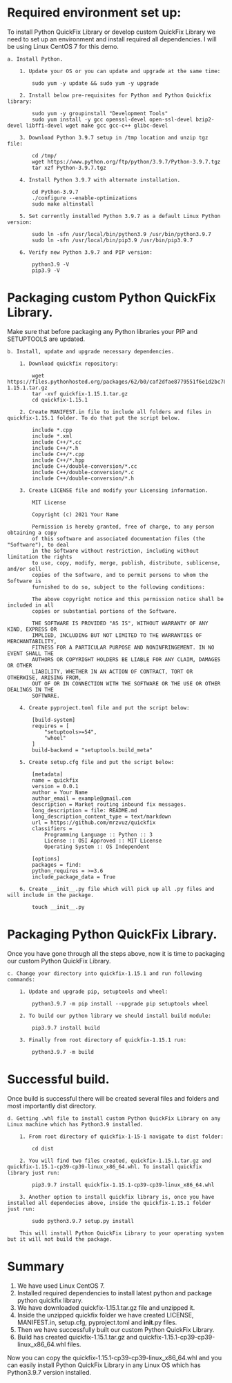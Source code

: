 # Required environment set up:
To install Python QuickFix Library or develop custom QuickFix Library we need to set up an environment and install required all dependencies. I will be using Linux CentOS 7 for this demo.

    a. Install Python.
    
        1. Update your OS or you can update and upgrade at the same time:

            sudo yum -y update && sudo yum -y upgrade
        
        2. Install below pre-requisites for Python and Python Quickfix library:

            sudo yum -y groupinstall "Development Tools"
            sudo yum install -y gcc openssl-devel open-ssl-devel bzip2-devel libffi-devel wget make gcc gcc-c++ glibc-devel 

        3. Download Python 3.9.7 setup in /tmp location and unzip tgz file:

            cd /tmp/
            wget https://www.python.org/ftp/python/3.9.7/Python-3.9.7.tgz            
            tar xzf Python-3.9.7.tgz

        4. Install Python 3.9.7 with alternate installation.

            cd Python-3.9.7
            ./configure --enable-optimizations            
            sudo make altinstall

        5. Set currently installed Python 3.9.7 as a default Linux Python version:

            sudo ln -sfn /usr/local/bin/python3.9 /usr/bin/python3.9.7
            sudo ln -sfn /usr/local/bin/pip3.9 /usr/bin/pip3.9.7

        6. Verify new Python 3.9.7 and PIP version:

            python3.9 -V
            pip3.9 -V

# Packaging custom Python QuickFix Library.
Make sure that before packaging any Python libraries your PIP and SETUPTOOLS are updated.
    
    b. Install, update and upgrade necessary dependencies.

        1. Download quickfix repository:

            wget https://files.pythonhosted.org/packages/62/b0/caf2dfae8779551f6e1d2bc78668d8f5a2303d21311fdd54345722b68cbc/quickfix-1.15.1.tar.gz
            tar -xvf quickfix-1.15.1.tar.gz
            cd quickfix-1.15.1

        2. Create MANIFEST.in file to include all folders and files in quickfix-1.15.1 folder. To do that put the script below.

            include *.cpp
            include *.xml
            include C++/*.cc
            include C++/*.h
            include C++/*.cpp
            include C++/*.hpp
            include C++/double-conversion/*.cc
            include C++/double-conversion/*.c
            include C++/double-conversion/*.h

        3. Create LICENSE file and modify your Licensing information.

            MIT License

            Copyright (c) 2021 Your Name

            Permission is hereby granted, free of charge, to any person obtaining a copy
            of this software and associated documentation files (the "Software"), to deal
            in the Software without restriction, including without limitation the rights
            to use, copy, modify, merge, publish, distribute, sublicense, and/or sell
            copies of the Software, and to permit persons to whom the Software is
            furnished to do so, subject to the following conditions:

            The above copyright notice and this permission notice shall be included in all
            copies or substantial portions of the Software.

            THE SOFTWARE IS PROVIDED "AS IS", WITHOUT WARRANTY OF ANY KIND, EXPRESS OR
            IMPLIED, INCLUDING BUT NOT LIMITED TO THE WARRANTIES OF MERCHANTABILITY,
            FITNESS FOR A PARTICULAR PURPOSE AND NONINFRINGEMENT. IN NO EVENT SHALL THE
            AUTHORS OR COPYRIGHT HOLDERS BE LIABLE FOR ANY CLAIM, DAMAGES OR OTHER
            LIABILITY, WHETHER IN AN ACTION OF CONTRACT, TORT OR OTHERWISE, ARISING FROM,
            OUT OF OR IN CONNECTION WITH THE SOFTWARE OR THE USE OR OTHER DEALINGS IN THE
            SOFTWARE.

        4. Create pyproject.toml file and put the script below:

            [build-system]
            requires = [
                "setuptools>=54",
                "wheel"
            ]
            build-backend = "setuptools.build_meta"

        5. Create setup.cfg file and put the script below:

            [metadata]
            name = quickfix
            version = 0.0.1
            author = Your Name
            author_email = example@gmail.com
            description = Market routing inbound fix messages.
            long_description = file: README.md
            long_description_content_type = text/markdown
            url = https://github.com/mrzvuz/quickfix
            classifiers =
                Programming Language :: Python :: 3
                License :: OSI Approved :: MIT License
                Operating System :: OS Independent

            [options]
            packages = find:
            python_requires = >=3.6
            include_package_data = True

        6. Create __init__.py file which will pick up all .py files and will include in the package.

            touch __init__.py

# Packaging Python QuickFix Library.
Once you have gone through all the steps above, now it is time to packaging our custom Python QuickFix Library.

    c. Change your directory into quickfix-1.15.1 and run following commands:

        1. Update and upgrade pip, setuptools and wheel:

            python3.9.7 -m pip install --upgrade pip setuptools wheel

        2. To build our python library we should install build module:

            pip3.9.7 install build
        
        3. Finally from root directory of quickfix-1.15.1 run:

            python3.9.7 -m build

# Successful build.
Once build is successful there will be created several files and folders and most importantly dist directory.

    d. Getting .whl file to install custom Python QuickFix Library on any Linux machine which has Python3.9 installed.

        1. From root directory of quickfix-1-15-1 navigate to dist folder:

            cd dist

        2. You will find two files created, quickfix-1.15.1.tar.gz and quickfix-1.15.1-cp39-cp39-linux_x86_64.whl. To install quickfix library just run:

            pip3.9.7 install quickfix-1.15.1-cp39-cp39-linux_x86_64.whl

        3. Another option to install quickfix library is, once you have installed all dependecies above, inside the quickfix-1.15.1 folder just run:

            sudo python3.9.7 setup.py install
        
        This will install Python QuickFix Library to your operating system but it will not build the package.

# Summary
1. We have used Linux CentOS 7.
2. Installed required dependencies to install latest python and package python quickfix library.
3. We have downloaded quickfix-1.15.1.tar.gz file and unzipped it.
4. Inside the unzipped quickfix folder we have created LICENSE, MANIFEST.in, setup.cfg, pyproject.toml and __init__.py files.
5. Then we have successfully built our custom Python QuickFix Library.
6. Build has created quickfix-1.15.1.tar.gz and quickfix-1.15.1-cp39-cp39-linux_x86_64.whl files. 

Now you can copy the quickfix-1.15.1-cp39-cp39-linux_x86_64.whl and you can easily install Python QuickFix Library in any Linux OS which has Python3.9.7 version installed.
